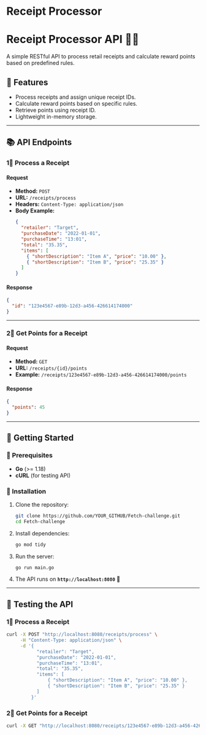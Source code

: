 # Receipt Processor

# **Receipt Processor API 🥾🚀**
A simple RESTful API to process retail receipts and calculate reward points based on predefined rules.

## **📌 Features**
- Process receipts and assign unique receipt IDs.
- Calculate reward points based on specific rules.
- Retrieve points using receipt ID.
- Lightweight in-memory storage.

---

## **📚 API Endpoints**
### **1⃣ Process a Receipt**
#### **Request**
- **Method:** `POST`
- **URL:** `/receipts/process`
- **Headers:** `Content-Type: application/json`
- **Body Example:**
  ```json
  {
    "retailer": "Target",
    "purchaseDate": "2022-01-01",
    "purchaseTime": "13:01",
    "total": "35.35",
    "items": [
      { "shortDescription": "Item A", "price": "10.00" },
      { "shortDescription": "Item B", "price": "25.35" }
    ]
  }
  ```
#### **Response**
```json
{
  "id": "123e4567-e89b-12d3-a456-426614174000"
}
```

---

### **2⃣ Get Points for a Receipt**
#### **Request**
- **Method:** `GET`
- **URL:** `/receipts/{id}/points`
- **Example:** `/receipts/123e4567-e89b-12d3-a456-426614174000/points`

#### **Response**
```json
{
  "points": 45
}
```

---

## **🚀 Getting Started**
### **🔹 Prerequisites**
- **Go** (>= 1.18)
- **cURL** (for testing API)

### **🔹 Installation**
1. Clone the repository:
   ```sh
   git clone https://github.com/YOUR_GITHUB/Fetch-challenge.git
   cd Fetch-challenge
   ```
2. Install dependencies:
   ```sh
   go mod tidy
   ```
3. Run the server:
   ```sh
   go run main.go
   ```
4. The API runs on **`http://localhost:8080`** 🎉

---

## **🧪 Testing the API**
### **1⃣ Process a Receipt**
```sh
curl -X POST "http://localhost:8080/receipts/process" \
     -H "Content-Type: application/json" \
     -d '{
           "retailer": "Target",
           "purchaseDate": "2022-01-01",
           "purchaseTime": "13:01",
           "total": "35.35",
           "items": [
               { "shortDescription": "Item A", "price": "10.00" },
               { "shortDescription": "Item B", "price": "25.35" }
           ]
         }'
```
### **2⃣ Get Points for a Receipt**
```sh
curl -X GET "http://localhost:8080/receipts/123e4567-e89b-12d3-a456-426614174000/points"
```